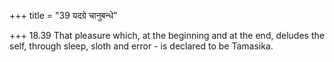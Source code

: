 +++
title = "39 यदग्रे चानुबन्धे"

+++
18.39 That pleasure which, at the beginning and at the end, deludes the
self, through sleep, sloth and error - is declared to be Tamasika.
